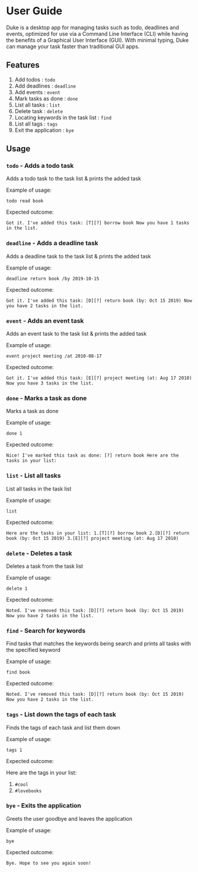 # User Guide
Duke is a desktop app for managing tasks such as todo, deadlines and events, 
optimized for use via a Command Line Interface (CLI) while having the benefits of a Graphical User Interface (GUI).
With minimal typing, Duke can manage your task faster than traditional GUI apps.

## Features 
1. Add todos : `todo`
2. Add deadlines : `deadline`
3. Add events : `event`
4. Mark tasks as done : `done`
5. List all tasks : `list`
6. Delete task : `delete`
7. Locating keywords in the task list : `find`
8. List all tags : `tags`
9. Exit the application : `bye`

## Usage

### `todo` - Adds a todo task

Adds a todo task to the task list & prints the added task

Example of usage: 

`todo read book`

Expected outcome:

`Got it. I've added this task:
   [T][?] borrow book
 Now you have 1 tasks in the list.`

### `deadline` - Adds a deadline task

Adds a deadline task to the task list & prints the added task

Example of usage: 

`deadline return book /by 2019-10-15`

Expected outcome:

`Got it. I've added this task:
    [D][?] return book (by: Oct 15 2019)
Now you have 2 tasks in the list.`

### `event` - Adds an event task

Adds an event task to the task list & prints the added task

Example of usage: 

`event project meeting /at 2010-08-17`

Expected outcome:

`Got it. I've added this task:
   [E][?] project meeting (at: Aug 17 2010)
 Now you have 3 tasks in the list.`
 
### `done` - Marks a task as done
 
Marks a task as done

Example of usage: 

`done 1`

Expected outcome:

`Nice! I've marked this task as done:
    [?] return book
Here are the tasks in your list:`
  
### `list` - List all tasks
   
List all tasks in the task list

Example of usage: 

`list`

Expected outcome:

`Here are the tasks in your list:
1.[T][?] borrow book
2.[D][?] return book (by: Oct 15 2019)
3.[E][?] project meeting (at: Aug 17 2010)`
    
### `delete` - Deletes a task
 
Deletes a task from the task list

Example of usage: 

`delete 1`

Expected outcome:
 
`Noted. I've removed this task:
[D][?] return book (by: Oct 15 2019)
Now you have 2 tasks in the list.`

### `find` - Search for keywords

Find tasks that matches the keywords being search and prints all tasks with the specified keyword

Example of usage: 

`find book`

Expected outcome:

`Noted. I've removed this task:
  [D][?] return book (by: Oct 15 2019)
Now you have 2 tasks in the list.`
    
 ### `tags` - List down the tags of each task

Finds the tags of each task and list them down

Example of usage: 

`tags 1`

Expected outcome:
    
Here are the tags in your list:
 1. `#cool`
 2. `#lovebooks`
 
### `bye` - Exits the application
 
 Greets the user goodbye and leaves the application
 
 Example of usage: 
 
 `bye`
 
 Expected outcome:
     
 `Bye. Hope to see you again soon!`
